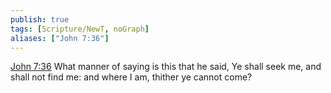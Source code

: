 ```yaml
---
publish: true
tags: [Scripture/NewT, noGraph]
aliases: ["John 7:36"]
---
```

[John 7:36](https://churchofjesuschrist.org/study/scriptures/nt/john/7?lang=eng&id=p36#p36) What manner of saying is this that he said, Ye shall seek me, and shall not find me: and where I am, thither ye cannot come?
